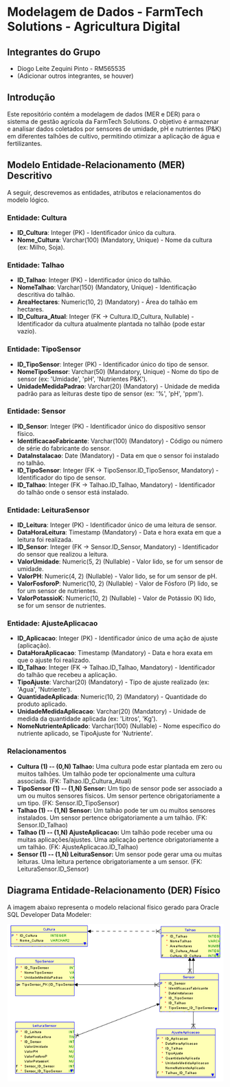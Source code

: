 # Modelagem de Dados - FarmTech Solutions - Agricultura Digital

## Integrantes do Grupo

*   Diogo Leite Zequini Pinto - RM565535
*   (Adicionar outros integrantes, se houver)

## Introdução

Este repositório contém a modelagem de dados (MER e DER) para o sistema de gestão agrícola da FarmTech Solutions. O objetivo é armazenar e analisar dados coletados por sensores de umidade, pH e nutrientes (P&K) em diferentes talhões de cultivo, permitindo otimizar a aplicação de água e fertilizantes.

## Modelo Entidade-Relacionamento (MER) Descritivo

A seguir, descrevemos as entidades, atributos e relacionamentos do modelo lógico.

### Entidade: Cultura
*   **ID_Cultura**: Integer (PK) - Identificador único da cultura.
*   **Nome_Cultura**: Varchar(100) (Mandatory, Unique) - Nome da cultura (ex: Milho, Soja).

### Entidade: Talhao
*   **ID_Talhao**: Integer (PK) - Identificador único do talhão.
*   **NomeTalhao**: Varchar(150) (Mandatory, Unique) - Identificação descritiva do talhão.
*   **AreaHectares**: Numeric(10, 2) (Mandatory) - Área do talhão em hectares.
*   **ID_Cultura_Atual**: Integer (FK -> Cultura.ID_Cultura, Nullable) - Identificador da cultura atualmente plantada no talhão (pode estar vazio).

### Entidade: TipoSensor
*   **ID_TipoSensor**: Integer (PK) - Identificador único do tipo de sensor.
*   **NomeTipoSensor**: Varchar(50) (Mandatory, Unique) - Nome do tipo de sensor (ex: 'Umidade', 'pH', 'Nutrientes P&K').
*   **UnidadeMedidaPadrao**: Varchar(20) (Mandatory) - Unidade de medida padrão para as leituras deste tipo de sensor (ex: '%', 'pH', 'ppm').

### Entidade: Sensor
*   **ID_Sensor**: Integer (PK) - Identificador único do dispositivo sensor físico.
*   **IdentificacaoFabricante**: Varchar(100) (Mandatory) - Código ou número de série do fabricante do sensor.
*   **DataInstalacao**: Date (Mandatory) - Data em que o sensor foi instalado no talhão.
*   **ID_TipoSensor**: Integer (FK -> TipoSensor.ID_TipoSensor, Mandatory) - Identificador do tipo de sensor.
*   **ID_Talhao**: Integer (FK -> Talhao.ID_Talhao, Mandatory) - Identificador do talhão onde o sensor está instalado.

### Entidade: LeituraSensor
*   **ID_Leitura**: Integer (PK) - Identificador único de uma leitura de sensor.
*   **DataHoraLeitura**: Timestamp (Mandatory) - Data e hora exata em que a leitura foi realizada.
*   **ID_Sensor**: Integer (FK -> Sensor.ID_Sensor, Mandatory) - Identificador do sensor que realizou a leitura.
*   **ValorUmidade**: Numeric(5, 2) (Nullable) - Valor lido, se for um sensor de umidade.
*   **ValorPH**: Numeric(4, 2) (Nullable) - Valor lido, se for um sensor de pH.
*   **ValorFosforoP**: Numeric(10, 2) (Nullable) - Valor de Fósforo (P) lido, se for um sensor de nutrientes.
*   **ValorPotassioK**: Numeric(10, 2) (Nullable) - Valor de Potássio (K) lido, se for um sensor de nutrientes.

### Entidade: AjusteAplicacao
*   **ID_Aplicacao**: Integer (PK) - Identificador único de uma ação de ajuste (aplicação).
*   **DataHoraAplicacao**: Timestamp (Mandatory) - Data e hora exata em que o ajuste foi realizado.
*   **ID_Talhao**: Integer (FK -> Talhao.ID_Talhao, Mandatory) - Identificador do talhão que recebeu a aplicação.
*   **TipoAjuste**: Varchar(20) (Mandatory) - Tipo de ajuste realizado (ex: 'Agua', 'Nutriente').
*   **QuantidadeAplicada**: Numeric(10, 2) (Mandatory) - Quantidade do produto aplicado.
*   **UnidadeMedidaAplicacao**: Varchar(20) (Mandatory) - Unidade de medida da quantidade aplicada (ex: 'Litros', 'Kg').
*   **NomeNutrienteAplicado**: Varchar(100) (Nullable) - Nome específico do nutriente aplicado, se TipoAjuste for 'Nutriente'.

### Relacionamentos
*   **Cultura (1) -- (0,N) Talhao:** Uma cultura pode estar plantada em zero ou muitos talhões. Um talhão pode ter opcionalmente uma cultura associada. (FK: Talhao.ID_Cultura_Atual)
*   **TipoSensor (1) -- (1,N) Sensor:** Um tipo de sensor pode ser associado a um ou muitos sensores físicos. Um sensor pertence obrigatoriamente a um tipo. (FK: Sensor.ID_TipoSensor)
*   **Talhao (1) -- (1,N) Sensor:** Um talhão pode ter um ou muitos sensores instalados. Um sensor pertence obrigatoriamente a um talhão. (FK: Sensor.ID_Talhao)
*   **Talhao (1) -- (1,N) AjusteAplicacao:** Um talhão pode receber uma ou muitas aplicações/ajustes. Uma aplicação pertence obrigatoriamente a um talhão. (FK: AjusteAplicacao.ID_Talhao)
*   **Sensor (1) -- (1,N) LeituraSensor:** Um sensor pode gerar uma ou muitas leituras. Uma leitura pertence obrigatoriamente a um sensor. (FK: LeituraSensor.ID_Sensor)

## Diagrama Entidade-Relacionamento (DER) Físico

A imagem abaixo representa o modelo relacional físico gerado para Oracle SQL Developer Data Modeler:

![Diagrama DER FarmTech](farmtech_model_Relational.png)